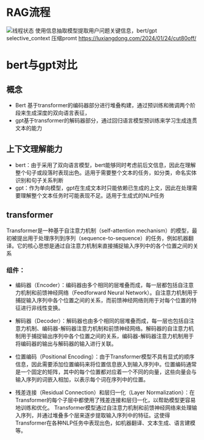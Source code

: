 # RAG流程

![线程状态](https://luxiangdong.com/images/ragone/2.png)
使用信息抽取模型提取用户问题关键信息，bert/gpt
selective_context 
压缩promt
https://luxiangdong.com/2024/01/24/cut80off/

# bert与gpt对比
## 概念
- Bert 基于transformer的编码器部分进行堆叠构建，通过预训练和微调两个阶段来生成深度的双向语言表征，
- gpt基于transformer的解码器部分，通过回归语言模型预训练来学习生成连贯文本的能力
## 上下文理解能力

- bert：由于采用了双向语言模型，bert能够同时考虑前后文信息，因此在理解整个句子或段落时表现出色。适用于需要整个文本的任务，如分类，命名实体识别和句子关系判断
- gpt：作为单向模型，gpt在生成文本时只能依赖已生成的上文，因此在处理需要理解整个文本任务时可能表现不足。适用于生成式的NLP任务
 
## transformer
 Transformer是一种基于自注意力机制（self-attention mechanism）的模型，最初被提出用于处理序列到序列（sequence-to-sequence）的任务，例如机器翻译。它的核心思想是通过自注意力机制来直接捕捉输入序列中的各个位置之间的关系

### 组件：
- 编码器（Encoder）：编码器由多个相同的层堆叠而成，每一层都包括自注意力机制和前馈神经网络（Feedforward Neural Network）。自注意力机制用于捕捉输入序列中各个位置之间的关系，而前馈神经网络则用于对每个位置的特征进行非线性变换。

- 解码器（Decoder）：解码器也由多个相同的层堆叠而成，每一层也包括自注意力机制、编码器-解码器注意力机制和前馈神经网络。解码器的自注意力机制用于捕捉输出序列中各个位置之间的关系，编码器-解码器注意力机制用于将编码器的输出与解码器的输入进行关联。

- 位置编码（Positional Encoding）：由于Transformer模型不具有显式的顺序信息，因此需要添加位置编码来将位置信息嵌入到输入序列中。位置编码通常是一个固定的矩阵，其中的每个位置都对应着一个不同的向量，这些向量会与输入序列的词嵌入相加，以表示每个词在序列中的位置。

- 残差连接（Residual Connection）和层归一化（Layer Normalization）：在Transformer的每个子层中都使用了残差连接和层归一化，以帮助模型更容易地训练和优化。
Transformer模型通过自注意力机制和前馈神经网络来处理输入序列，并通过堆叠多个层来逐步提取输入序列中的特征。这使得Transformer在各种NLP任务中表现出色，如机器翻译、文本生成、语言建模等。